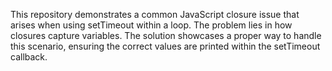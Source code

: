 This repository demonstrates a common JavaScript closure issue that arises when using setTimeout within a loop.  The problem lies in how closures capture variables. The solution showcases a proper way to handle this scenario, ensuring the correct values are printed within the setTimeout callback.
